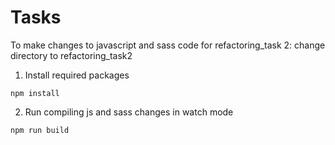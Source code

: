 # Tasks

To make changes to javascript and sass code for refactoring_task 2:
change directory to refactoring_task2

1. Install required packages
```
npm install
```
2. Run compiling js and sass changes in watch mode
```
npm run build 
```
